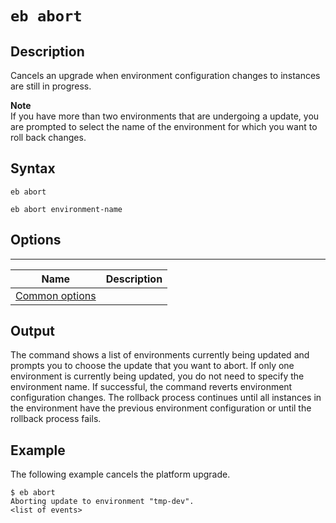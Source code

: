 # `eb abort`<a name="eb3-abort"></a>

## Description<a name="eb3-abortdescription"></a>

Cancels an upgrade when environment configuration changes to instances are still in progress\.

**Note**  
If you have more than two environments that are undergoing a update, you are prompted to select the name of the environment for which you want to roll back changes\.

## Syntax<a name="eb3-abortsyntax"></a>

 `eb abort` 

 `eb abort environment-name` 

## Options<a name="eb3-abortoptions"></a>


****  

|  Name  |  Description  | 
| --- | --- | 
|  [Common options](eb3-cmd-options.md)  |  | 

## Output<a name="eb3-abortoutput"></a>

The command shows a list of environments currently being updated and prompts you to choose the update that you want to abort\. If only one environment is currently being updated, you do not need to specify the environment name\. If successful, the command reverts environment configuration changes\. The rollback process continues until all instances in the environment have the previous environment configuration or until the rollback process fails\.

## Example<a name="eb3-abortexample"></a>

The following example cancels the platform upgrade\.

```
$ eb abort
Aborting update to environment "tmp-dev".
<list of events>
```